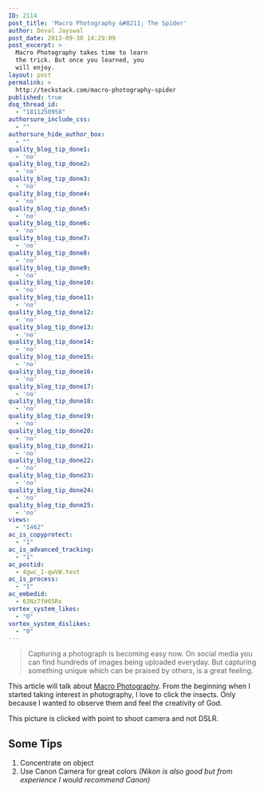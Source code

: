 ```yaml
---
ID: 2114
post_title: 'Macro Photography &#8211; The Spider'
author: Deval Jayswal
post_date: 2013-09-30 14:29:09
post_excerpt: >
  Macro Photography takes time to learn
  the trick. But once you learned, you
  will enjoy.
layout: post
permalink: >
  http://teckstack.com/macro-photography-spider
published: true
dsq_thread_id:
  - "1811250958"
authorsure_include_css:
  - ""
authorsure_hide_author_box:
  - ""
quality_blog_tip_done1:
  - 'no'
quality_blog_tip_done2:
  - 'no'
quality_blog_tip_done3:
  - 'no'
quality_blog_tip_done4:
  - 'no'
quality_blog_tip_done5:
  - 'no'
quality_blog_tip_done6:
  - 'no'
quality_blog_tip_done7:
  - 'no'
quality_blog_tip_done8:
  - 'no'
quality_blog_tip_done9:
  - 'no'
quality_blog_tip_done10:
  - 'no'
quality_blog_tip_done11:
  - 'no'
quality_blog_tip_done12:
  - 'no'
quality_blog_tip_done13:
  - 'no'
quality_blog_tip_done14:
  - 'no'
quality_blog_tip_done15:
  - 'no'
quality_blog_tip_done16:
  - 'no'
quality_blog_tip_done17:
  - 'no'
quality_blog_tip_done18:
  - 'no'
quality_blog_tip_done19:
  - 'no'
quality_blog_tip_done20:
  - 'no'
quality_blog_tip_done21:
  - 'no'
quality_blog_tip_done22:
  - 'no'
quality_blog_tip_done23:
  - 'no'
quality_blog_tip_done24:
  - 'no'
quality_blog_tip_done25:
  - 'no'
views:
  - "1462"
ac_is_copyprotect:
  - "1"
ac_is_advanced_tracking:
  - "1"
ac_postid:
  - 4gwc_1-qwVW.text
ac_is_process:
  - "1"
ac_embedid:
  - 63Nz7fH65Rx
vortex_system_likes:
  - "0"
vortex_system_dislikes:
  - "0"
---
```

<blockquote>Capturing a photograph is becoming easy now. On social media you can find hundreds of images being uploaded everyday. But capturing something unique which can be praised by others, is a great feeling.</blockquote>
This article will talk about <a title="Macro Photography" href="http://en.wikipedia.org/wiki/Macro_photography" target="_blank">Macro Photography</a>. From the beginning when I started taking interest in photography, I love to click the insects. Only because I wanted to observe them and feel the creativity of God.

This picture is clicked with point to shoot camera and not DSLR.
<h2>Some Tips</h2>
<ol>
	<li>Concentrate on object</li>
	<li>Use Canon Camera for great colors <em>(Nikon is also good but from experience I would recommend Canon)</em></li>
</ol>